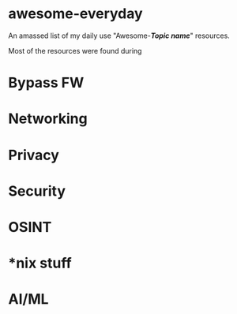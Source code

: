 # awesome-everyday
An amassed list of my daily use "Awesome-***Topic name***" resources.

Most of the resources were found during 

# Bypass FW
# Networking
# Privacy
# Security
# OSINT
# *nix stuff
# AI/ML
